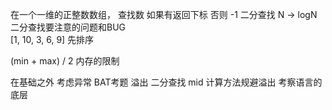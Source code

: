 在一个一维的正整数数组， 查找数
如果有返回下标 否则 -1
二分查找  N -> logN 
二分查找要注意的问题和BUG   
[1, 10, 3, 6, 9] 先排序

(min + max) / 2 内存的限制

在基础之外  考虑异常   BAT考题
溢出  二分查找  mid  计算方法规避溢出
考察语言的底层